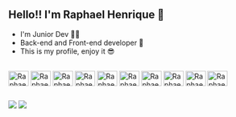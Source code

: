 ## Hello!! I'm Raphael Henrique 👋
- I'm Junior Dev 🧑‍🎓
- Back-end and Front-end developer 🛜
- This is my profile, enjoy it 😎
<picture>
  <source
    srcset="https://github-readme-stats.vercel.app/api?username=RaphaelHenriqueDev&show_icons=true&theme=tokyonight&cache_seconds=30"
    media="(prefers-color-scheme: dark)"
  />
  <source
    srcset="https://github-readme-stats.vercel.app/api?username=RaphaelHenriqueDev&show_icons=true&cache_seconds=30"
    media="(prefers-color-scheme: light), (prefers-color-scheme: no-preference)"
  />

</picture>
 


<div style="display: inline_block"><br>
  <img align="center" alt="RaphaelHenrique-Js" height="30" width="40" src="https://cdn.jsdelivr.net/gh/devicons/devicon/icons/javascript/javascript-plain.svg" />
  <img align="center" alt="RaphaelHenrique-Java" height="30" width="40" src="https://cdn.jsdelivr.net/gh/devicons/devicon/icons/java/java-plain.svg" />
  <img align="center" alt="RaphaelHenrique-Go" height="30" width="40" src="https://cdn.jsdelivr.net/gh/devicons/devicon/icons/go/go-original.svg" />
  <img align="center" alt="RaphaelHenrique-Python" height="30" width="40" src="https://cdn.jsdelivr.net/gh/devicons/devicon/icons/python/python-original.svg" />
  <img align="center" alt="RaphaelHenrique-React" height="30" width="40" src="https://cdn.jsdelivr.net/gh/devicons/devicon/icons/react/react-original.svg" />
  <img align="center" alt="RaphaelHenrique-HTML" height="30" width="40" src="https://cdn.jsdelivr.net/gh/devicons/devicon/icons/html5/html5-original.svg" />
  <img align="center" alt="RaphaelHenrique-CSS" height="30" width="40" src="https://cdn.jsdelivr.net/gh/devicons/devicon/icons/css3/css3-original.svg" />
  <img align="center" alt="RaphaelHenrique-WordPress" height="30" width="40" src="https://cdn.jsdelivr.net/gh/devicons/devicon/icons/wordpress/wordpress-plain.svg" />
  <img align="center" alt="RaphaelHenrique-MongoDB" height="30" width="40" src="https://cdn.jsdelivr.net/gh/devicons/devicon/icons/mongodb/mongodb-original.svg" />
  <img align="center" alt="RaphaelHenrique-MySQL" height="30" width="40" src="https://cdn.jsdelivr.net/gh/devicons/devicon/icons/mysql/mysql-original.svg" />
</div>

##

<div>
<a href="http://www.linkedin.com/in/raphael-henrique-alves-costa2005" target="_blank"><img src="https://img.shields.io/badge/-LinkedIn-%230077B5?style=for-the-badge&logo=linkedin&logoColor=white" target="_blank"></a>
<a href="https://instagram.com/codeparams" target="_blank"><img src="https://img.shields.io/badge/-Instagram-%23E4405F?style=for-the-badge&logo=instagram&logoColor=white" target="_blank"></a>
</div>
